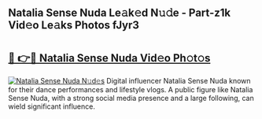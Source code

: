 ## Natalia Sense Nuda Le𝚊k𝚎d N𝚞𝚍e - Part-z1k Vid𝚎o Le𝚊ks Photos fJyr3

# <h2><a href="http://fbd5qt.evod.top/?m=Natalia+Sense+Nuda">🔗 👉🔴 Natalia Sense Nuda Vid𝚎o Ph𝚘t𝚘s</a></h2>

[![Natalia Sense Nuda N𝚞d𝚎s](https://i.imgur.com/8V9OHl7.gif)](http://fbd5qt.evod.top/?m=Natalia+Sense+Nuda)
Digital influencer Natalia Sense Nuda known for their dance performances and lifestyle vlogs. A public figure like Natalia Sense Nuda, with a strong social media presence and a large following, can wield significant influence. 

